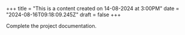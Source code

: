 +++
title = "This is a content created on 14-08-2024 at 3:00PM"
date = "2024-08-16T09:18:09.245Z"
draft = false
+++

  Complete the project documentation.
        